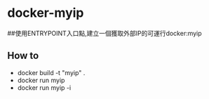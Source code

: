 # docker-myip

##使用ENTRYPOINT入口點,建立一個獲取外部IP的可運行docker:myip

## How to
+ docker build -t "myip" .
+ docker run myip
+ docker run myip -i
